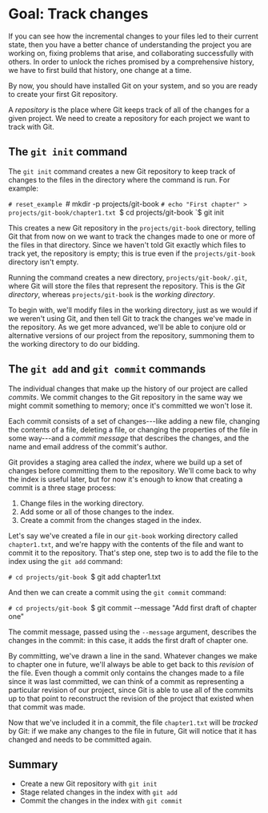 # Goal: Track changes

If you can see how the incremental changes to your files led to their current
state, then you have a better chance of understanding the project you are
working on, fixing problems that arise, and collaborating successfully with
others. In order to unlock the riches promised by a comprehensive history, we
have to first build that history, one change at a time.

By now, you should have installed Git on your system, and so you are ready to
create your first Git repository.

A <dfn>repository</dfn> is the place where Git keeps track of all of the changes
for a given project. We need to create a repository for each project we want to
track with Git.

## The `git init` command

The `git init` command creates a new Git repository to keep track of changes to
the files in the directory where the command is run. For example:

`# reset_example
`# mkdir -p projects/git-book
`# echo "First chapter" > projects/git-book/chapter1.txt
`$ cd projects/git-book
`$ git init

This creates a new Git repository in the `projects/git-book` directory, telling
Git that from now on we want to track the changes made to one or more of the
files in that directory. Since we haven't told Git exactly which files to track
yet, the repository is empty; this is true even if the `projects/git-book`
directory isn't empty.

Running the command creates a new directory, `projects/git-book/.git`, where Git
will store the files that represent the repository. This is the <dfn>Git
directory</dfn>, whereas `projects/git-book` is the <dfn>working
directory</dfn>.

To begin with, we'll modify files in the working directory, just as we would if
we weren't using Git, and then tell Git to track the changes we've made in the
repository. As we get more advanced, we'll be able to conjure old or alternative
versions of our project from the repository, summoning them to the working
directory to do our bidding.

## The `git add` and `git commit` commands

The individual changes that make up the history of our project are called
<dfn>commits</dfn>. We commit changes to the Git repository in the same way we might
commit something to memory; once it's committed we won't lose it.

Each commit consists of a set of changes---like adding a new file, changing the
contents of a file, deleting a file, or changing the properties of the file in
some way---and a <dfn>commit message</dfn> that describes the changes, and the
name and email address of the commit's author.

Git provides a staging area called the <dfn>index</dfn>, where we build up a set
of changes before committing them to the repository. We'll come back to why the
index is useful later, but for now it's enough to know that creating a commit is
a three stage process:

1. Change files in the working directory.
2. Add some or all of those changes to the index.
3. Create a commit from the changes staged in the index.

Let's say we've created a file in our `git-book` working directory called
`chapter1.txt`, and we're happy with the contents of the file and want to commit
it to the repository. That's step one, step two is to add the file to the index
using the `git add` command:

`# cd projects/git-book
`$ git add chapter1.txt

And then we can create a commit using the `git commit` command:

`# cd projects/git-book
`$ git commit --message "Add first draft of chapter one"

The commit message, passed using the `--message` argument, describes the changes
in the commit: in this case, it adds the first draft of chapter one.

By committing, we've drawn a line in the sand. Whatever changes we make to
chapter one in future, we'll always be able to get back to this
<dfn>revision</dfn> of the file. Even though a commit only contains the changes
made to a file since it was last committed, we can think of a commit as
representing a particular revision of our project, since Git is able to use all
of the commits up to that point to reconstruct the revision of the project that
existed when that commit was made.

Now that we've included it in a commit, the file `chapter1.txt` will be
<dfn>tracked</dfn> by Git: if we make any changes to the file in future, Git
will notice that it has changed and needs to be committed again.

## Summary

* Create a new Git repository with `git init`
* Stage related changes in the index with `git add`
* Commit the changes in the index with `git commit`
